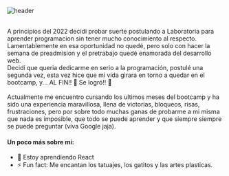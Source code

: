 ![header](https://user-images.githubusercontent.com/104111293/199321095-f0a120ce-8fba-4487-89df-71ca0a255051.png)

  <br>
A principios del 2022 decidi probar suerte postulando a Laboratoria para aprender programacion sin tener mucho conocimiento al respecto.<br>
Lamentablemente en esa oportunidad no quedé, pero solo con hacer la semana de preadmision y el pretrabajo quedé enamorada del desarrollo web. <br>
Decidí que queria dedicarme en serio a la programación, postulé una segunda vez, esta vez hice que mi vida girara en torno a quedar en el bootcamp, y... AL FIN!! 🎉 Se logró!! 🥳 <br>
 <br>
Actualmente me encuentro cursando los ultimos meses del bootcamp y ha sido una experiencia maravillosa, llena de victorias, bloqueos, risas, frustraciones,
pero por sobre todo muchas ganas de probarme a mi misma que nada es imposible, que todo se puede aprender y que siempre siempre se puede preguntar (viva Google jaja). 
<br>

#### Un poco más sobre mi: <br>
- 🌱 Estoy aprendiendo React<br>
- ⚡ Fun fact: Me encantan los tatuajes, los gatitos y las artes plasticas. <br>

 
